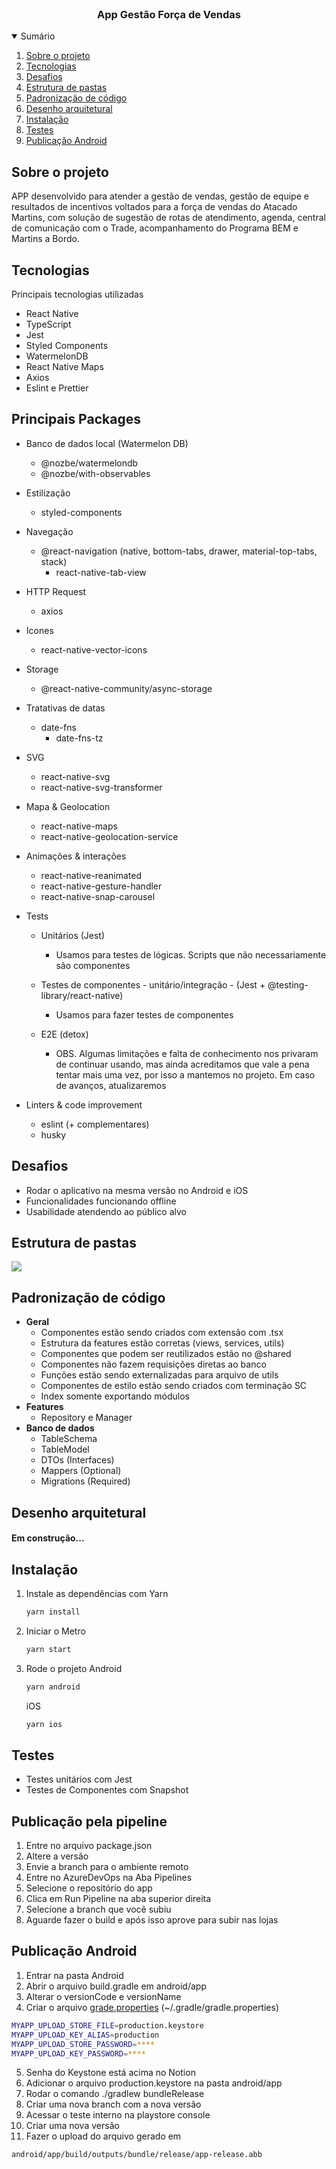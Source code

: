 <br />
<p align="center">
  <h3 align="center">App Gestão Força de Vendas</h3>

<details open="open">
  <summary>Sumário</summary>
  <ol>
    <li><a href="#Sobre o projeto">Sobre o projeto</a></li>
    <li><a href="#Tecnologias">Tecnologias</a></li>
    <li><a href="#Desafios">Desafios</a></li>
    <li><a href="#Estrutura de pastas">Estrutura de pastas</a></li>
    <li><a href="#Padronização de código">Padronização de código</a></li>
    <li><a href="#Desenho arquitetural">Desenho arquitetural</a></li>
    <li><a href="#Instalação">Instalação</a></li>
    <li><a href="#Testes">Testes</a></li>
    <li><a href="#Publicação Android">Publicação Android</a></li>
  </ol>
</details>

## Sobre o projeto

APP desenvolvido para atender a gestão de vendas, gestão de equipe e resultados de incentivos voltados para a força de vendas do Atacado Martins, com solução de sugestão de rotas de atendimento, agenda, central de comunicação com o Trade, acompanhamento do Programa BEM e Martins a Bordo.

## Tecnologias

Principais tecnologias utilizadas
* React Native
* TypeScript
* Jest
* Styled Components
* WatermelonDB
* React Native Maps
* Axios
* Eslint e Prettier
## Principais Packages

* Banco de dados local (Watermelon DB)
  - @nozbe/watermelondb
  - @nozbe/with-observables

* Estilização 
  - styled-components

* Navegação
  - @react-navigation (native, bottom-tabs, drawer, material-top-tabs, stack)
    - react-native-tab-view

* HTTP Request
  - axios

* Icones
  - react-native-vector-icons

* Storage
  - @react-native-community/async-storage

* Tratativas de datas
  - date-fns
    - date-fns-tz

* SVG
  - react-native-svg
  - react-native-svg-transformer

* Mapa & Geolocation
  - react-native-maps
  - react-native-geolocation-service

* Animações & interações
  - react-native-reanimated
  - react-native-gesture-handler
  - react-native-snap-carousel

* Tests
  - Unitários (Jest)
    - Usamos para testes de lógicas. Scripts que não necessariamente são componentes

  - Testes de componentes - unitário/integração - (Jest + @testing-library/react-native)
    - Usamos para fazer testes de componentes

  - E2E (detox)
    - OBS. Algumas limitações e falta de conhecimento nos privaram de continuar usando,
    mas ainda acreditamos que vale a pena tentar mais uma vez, por isso a mantemos no projeto.
    Em caso de avanços, atualizaremos

* Linters & code improvement
  - eslint (+ complementares)
  - husky



## Desafios

* Rodar o aplicativo na mesma versão no Android e iOS
* Funcionalidades funcionando offline
* Usabilidade atendendo ao público alvo

## Estrutura de pastas

<img src="assets/structure.png" />

## Padronização de código

- **Geral**
    - Componentes estão sendo criados com extensão com .tsx
    - Estrutura da features estão corretas (views, services, utils)
    - Componentes que podem ser reutilizados estão no @shared
    - Componentes não fazem requisições diretas ao banco
    - Funções estão sendo externalizadas para arquivo de utils
    - Componentes de estilo estão sendo criados com terminação SC
    - Index somente exportando módulos
- **Features**
    - Repository e Manager
- **Banco de dados**
    - TableSchema
    - TableModel
    - DTOs (Interfaces)
    - Mappers (Optional)
    - Migrations (Required)

## Desenho arquitetural

<h4>Em construção...</h4>

## Instalação

1. Instale as dependências com Yarn
   ```sh
   yarn install
   ```
1. Iniciar o Metro
    ```sh
    yarn start
    ```
2. Rode o projeto
    Android
   ```sh
   yarn android
   ```
   iOS
   ```sh
   yarn ios
   ```

## Testes

- Testes unitários com Jest
- Testes de Componentes com Snapshot

## Publicação pela pipeline

1. Entre no arquivo package.json
2. Altere a versão
3. Envie a branch para o ambiente remoto
4. Entre no AzureDevOps na Aba Pipelines
5. Selecione o repositório do app
6. Clica em Run Pipeline na aba superior direita
7. Selecione a branch que você subiu
8. Aguarde fazer o build e após isso aprove para subir nas lojas

## Publicação Android

1. Entrar na pasta Android
2. Abrir o arquivo build.gradle em android/app
3. Alterar o versionCode e versionName
4. Criar o arquivo [grade.properties](http://grade.properties) (~/.gradle/gradle.properties)

```sh
MYAPP_UPLOAD_STORE_FILE=production.keystore
MYAPP_UPLOAD_KEY_ALIAS=production
MYAPP_UPLOAD_STORE_PASSWORD=****
MYAPP_UPLOAD_KEY_PASSWORD=****
```

5. Senha do Keystone está acima no Notion
6. Adicionar o arquivo production.keystore na pasta android/app
7. Rodar o comando ./gradlew bundleRelease
8. Criar uma nova branch com a nova versão
9. Acessar o teste interno na playstore console
10. Criar uma nova versão
11. Fazer o upload do arquivo gerado em
```sh
android/app/build/outputs/bundle/release/app-release.abb
```

